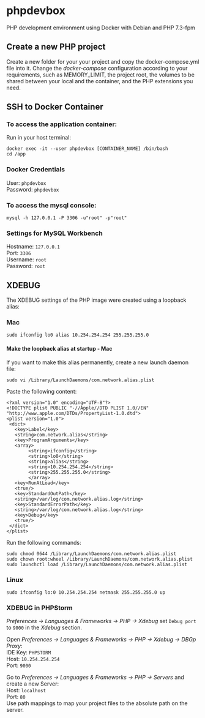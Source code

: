 # phpdevbox
PHP development environment using Docker with Debian and PHP 7.3-fpm

## Create a new PHP project
Create a new folder for your your project and copy the docker-compose.yml file into it.
Change the *docker-compose* configuration according to your requirements, such as MEMORY_LIMIT, the project root, the volumes to be shared between your local and the container, and the PHP extensions you need.

## SSH to Docker Container

### To access the application container:
Run in your host terminal:
```
docker exec -it --user phpdevbox [CONTAINER_NAME] /bin/bash
cd /app
```

### Docker Credentials
User: `phpdevbox`<br/>
Password: `phpdevbox`<br/>


### To access the mysql console:
```
mysql -h 127.0.0.1 -P 3306 -u"root" -p"root"
```

### Settings for MySQL Workbench

Hostname: `127.0.0.1`<br/>
Port: `3306`<br/>
Username: `root`<br/>
Password: `root`<br/>

## XDEBUG
The XDEBUG settings of the PHP image were created using a loopback alias:

### Mac
```
sudo ifconfig lo0 alias 10.254.254.254 255.255.255.0
```

#### Make the loopback alias at startup - Mac
If you want to make this alias permanently, create a new launch daemon file:
```
sudo vi /Library/LaunchDaemons/com.network.alias.plist
```
Paste the following content:
```
<?xml version="1.0" encoding="UTF-8"?>
<!DOCTYPE plist PUBLIC "-//Apple//DTD PLIST 1.0//EN" "http://www.apple.com/DTDs/PropertyList-1.0.dtd">
<plist version="1.0">
 <dict>
   <key>Label</key>
   <string>com.network.alias</string>
   <key>ProgramArguments</key>
   <array>
        <string>ifconfig</string>
        <string>lo0</string>
        <string>alias</string>
        <string>10.254.254.254</string>
        <string>255.255.255.0</string>
        </array>
   <key>RunAtLoad</key>
   <true/>
   <key>StandardOutPath</key>
   <string>/var/log/com.network.alias.log</string>
   <key>StandardErrorPath</key>
   <string>/var/log/com.network.alias.log</string>
   <key>Debug</key>
   <true/>
 </dict>
</plist>
```

Run the following commands:
```
sudo chmod 0644 /Library/LaunchDaemons/com.network.alias.plist
sudo chown root:wheel /Library/LaunchDaemons/com.network.alias.plist
sudo launchctl load /Library/LaunchDaemons/com.network.alias.plist
```

### Linux
```
sudo ifconfig lo:0 10.254.254.254 netmask 255.255.255.0 up
```


### XDEBUG in PHPStorm
*Preferences -> Languages & Frameworks -> PHP -> Xdebug* set `Debug port` to `9000` in the *Xdebug* section. 

Open *Preferences -> Languages & Frameworks -> PHP -> Xdebug -> DBGp Proxy*:<br/>
IDE Key: `PHPSTORM`<br/>
Host: `10.254.254.254`<br/>
Port: `9000`<br/>

Go to *Preferences -> Languages & Frameworks -> PHP -> Servers* and create a new Server:<br/>
Host: `localhost`<br/>
Port: `80`<br/>
Use path mappings to map your project files to the absolute path on the server.<br/>
